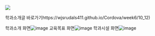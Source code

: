 <img src="https://capsule-render.vercel.app/api?type=waving&color=auto&height=200&section=header&text=동의과학대학교컴퓨터소프트웨어학과소개&fontSize=40" />


학과소개글 바로가기https://wjsrudals411.github.io/Cordova/week6/10_12)

학과소개 화면![image](https://github.com/wjsrudals411/Cordova/assets/103473959/ceefcb69-106c-4c6e-933a-9af20c38380b)
교육목표 화면![image](https://github.com/wjsrudals411/Cordova/assets/103473959/81d678b1-711c-49e3-84a0-20b0d8b779a4)
학과시설 화면![image](https://github.com/wjsrudals411/Cordova/assets/103473959/581a846c-dfbc-44af-bcbe-e83bb2c1aa58)


